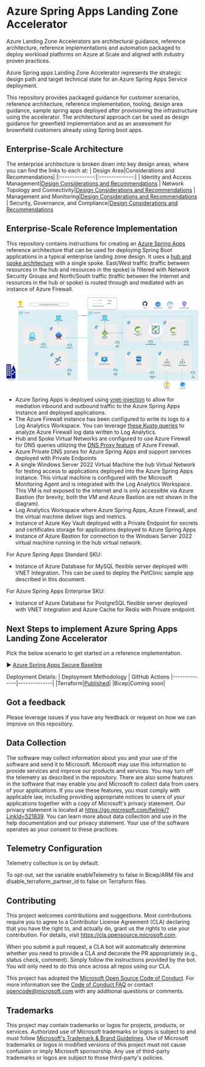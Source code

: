 # Azure Spring Apps Landing Zone Accelerator

Azure Landing Zone Accelerators are architectural guidance, reference architecture, reference implementations and automation packaged to deploy workload platforms on Azure at Scale and aligned with industry proven practices.

Azure Spring apps Landing Zone Accelerator represents the strategic design path and target technical state for an Azure Spring Apps Service deployment. 

This repository provides packaged guidance for customer scenarios, reference architecture, reference implementation, tooling, design area guidance, sample spring apps deployed after provisioning the infrastructure using the accelerator. The architectural approach can be used as design guidance for greenfield implementation and as an assessment for brownfield customers already using Spring boot apps. 

## Enterprise-Scale Architecture

The enterprise architecture is broken down into key design areas, where you can find the links to each at:
| Design Area|Considerations and Recommendations|
|:--------------:|:--------------:|
| Identity and Access Management|[Design Considerations and Recommendations](https://learn.microsoft.com/azure/cloud-adoption-framework/scenarios/app-platform/spring-apps/identity-and-access-management)
| Network Topology and Connectivity|[Design Considerations and Recommendations](https://learn.microsoft.com/azure/cloud-adoption-framework/scenarios/app-platform/spring-apps/network-topology-and-connectivity)
| Management and Monitoring|[Design Considerations and Recommendations](https://learn.microsoft.com/azure/cloud-adoption-framework/scenarios/app-platform/spring-apps/management)
| Security, Governance, and Compliance|[Design Considerations and Recommendations](https://learn.microsoft.com/azure/cloud-adoption-framework/scenarios/app-platform/spring-apps/security)

## Enterprise-Scale Reference Implementation


This repository contains instructions for creating an 
[Azure Spring Apps](https://docs.microsoft.com/azure/spring-cloud/spring-cloud-overview)
reference architecture that can be used for deploying Spring Boot 
applications in a typical enterprise landing zone design. 
It uses a [hub and spoke architecture](https://docs.microsoft.com/azure/architecture/reference-architectures/hybrid-networking/hub-spoke) 
with a single spoke.  East/West traffic (traffic between resources in the hub and resources in the 
spoke) is filtered with Network Security Groups and North/South traffic (traffic between the 
Internet and resources in the hub or spoke) is routed through and mediated with an instance of 
Azure Firewall. 

![Architectural diagram for the secure baseline scenario.](/Scenarios/ASA-Secure-Baseline/media/asa-eslz-securebaseline.jpg)

* Azure Spring Apps is deployed using [vnet-injection](https://docs.microsoft.com/azure/spring-cloud/spring-cloud-tutorial-deploy-in-azure-virtual-network) 
to allow for mediation inbound and outbound traffic to the Azure Spring Apps Instance and deployed applications.
* The Azure Firewall instance has been configured to write its logs to a Log Analytics Workspace. 
You can leverage [these Kusto queries](https://docs.microsoft.com/azure/firewall/log-analytics-samples) 
to analyze Azure Firewall log data written to Log Analytics.
* Hub and Spoke Virtual Networks are configured to use Azure Firewall for DNS queries 
utilizing the [DNS Proxy feature](https://docs.microsoft.com/azure/firewall/dns-settings#dns-proxy) 
of Azure Firewall.
* Azure Private DNS zones for Azure Spring Apps and support services deployed with Private Endpoints
* A single Windows Server 2022 Virtual Machine the hub Virtual Network for testing access to 
applications deployed into the Azure Spring Apps instance.  This virtual machine is configured 
with the Microsoft Monitoring Agent and is integrated with the Log Analytics Workspace. This VM is 
not exposed to the internet and is only accessible via Azure Bastion (for brevity, both the VM and Azure
Bastion are not shown in the diagram).
* Log Analytics Workspace where Azure Spring Apps, Azure Firewall, and the virtual machine deliver 
logs and metrics.
* Instance of Azure Key Vault deployed with a Private Endpoint for secrets and certificates storage 
for applications deployed to Azure Spring Apps
* Instance of Azure Bastion for connection to the Windows Server 2022 virtual machine running in the hub virtual network.

For Azure Spring Apps Standard SKU:
* Instance of Azure Database for MySQL flexible server deployed with VNET Integration.  This can be used to deploy the PetClinic sample app described in this document.

For Azure Spring Apps Enterprise SKU:
* Instance of Azure Database for PostgreSQL flexible server deployed with VNET Integration and Azure Cache for Redis with Private endpoint.  


## Next Steps to implement Azure Spring Apps Landing Zone Accelerator

Pick the below scenario to get started on a reference implementation. 

:arrow_forward: [Azure Spring Apps Secure Baseline](/Scenarios/ASA-Secure-Baseline/README.md)

Deployment Details:
| Deployment Methodology | GitHub Actions
|--------------|--------------|
|Terraform|[Published](https://github.com/Azure/azure-spring-apps-landing-zone-accelerator/blob/main/Scenarios/ASA-Secure-Baseline/Terraform/09-e2e-githubaction.md)|
|Bicep|Coming soon|

## Got a feedback
Please leverage issues if you have any feedback or request on how we can improve on this repository.

## Data Collection
The software may collect information about you and your use of the software and send it to Microsoft. Microsoft may use this information to provide services and improve our products and services. You may turn off the telemetry as described in the repository. There are also some features in the software that may enable you and Microsoft to collect data from users of your applications. If you use these features, you must comply with applicable law, including providing appropriate notices to users of your applications together with a copy of Microsoft's privacy statement. Our privacy statement is located at https://go.microsoft.com/fwlink/?LinkId=521839. You can learn more about data collection and use in the help documentation and our privacy statement. Your use of the software operates as your consent to these practices.

## Telemetry Configuration
Telemetry collection is on by default.

To opt-out, set the variable enableTelemetry to false in Bicep/ARM file and disable_terraform_partner_id to false on Terraform files.

## Contributing

This project welcomes contributions and suggestions.  Most contributions require you to agree to a
Contributor License Agreement (CLA) declaring that you have the right to, and actually do, grant us
the rights to use your contribution. For details, visit https://cla.opensource.microsoft.com.

When you submit a pull request, a CLA bot will automatically determine whether you need to provide
a CLA and decorate the PR appropriately (e.g., status check, comment). Simply follow the instructions
provided by the bot. You will only need to do this once across all repos using our CLA.

This project has adopted the [Microsoft Open Source Code of Conduct](https://opensource.microsoft.com/codeofconduct/).
For more information see the [Code of Conduct FAQ](https://opensource.microsoft.com/codeofconduct/faq/) or
contact [opencode@microsoft.com](mailto:opencode@microsoft.com) with any additional questions or comments.

## Trademarks

This project may contain trademarks or logos for projects, products, or services. Authorized use of Microsoft 
trademarks or logos is subject to and must follow 
[Microsoft's Trademark & Brand Guidelines](https://www.microsoft.com/legal/intellectualproperty/trademarks/usage/general).
Use of Microsoft trademarks or logos in modified versions of this project must not cause confusion or imply Microsoft sponsorship.
Any use of third-party trademarks or logos are subject to those third-party's policies.

